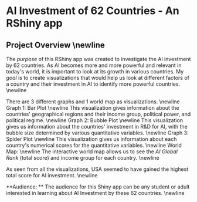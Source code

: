 # AI Investment of 62 Countries - An RShiny app

## Project Overview \newline

The *purpose* of this RShiny app was created to investigate the AI investment by 62 countries. As AI becomes more and more powerful and relevant in today's world, it is important to look at its growth in various countries. My *goal* is to create visualizations that would help us look at different factors of a country and their investment in AI to identify more powerful countries. \newline

There are 3 different graphs and 1 world map as visualizations. \newline
Graph 1: Bar Plot \newline
This visualization gives information about the countries' geographical regions and their income group, political power, and political regime. \newline
Graph 2: Bubble Plot \newline
This visualization gives us information about the countries' investment in R&D for AI, with the bubble size determined by various quantitative variables.  \newline
Graph 3: Spider Plot \newline
This visualization gives us information about each country's numerical scores for the quantitative variables. \newline
World Map: \newline
The interactive world map allows us to see the *AI Global Rank* (total score) and income group for each country. \newline

As seen from all the visualizations, USA seemed to have gained the highest total score for AI investment.
\newline

**Audience: ** The audience for this Shiny app can be any student or adult interested in learning about AI Investment by these 62 countries. \newline
